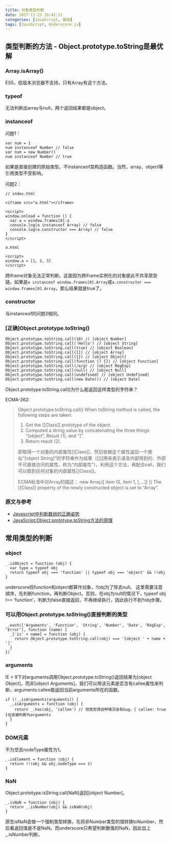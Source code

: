 ```yaml
---
title: 对象类型判断
date: 2017-11-23 15:41:11
categories: [JavaScript, 基础]
tags: [JavaScript, Underscore.js]
---
```


## 类型判断的方法 - Object.prototype.toString是最优解

### Array.isArray()

ES5，低版本浏览器不支持。只有Array有这个方法。

### typeof

无法判断出array与null，两个返回结果都是object。

### instanceof

问题1：

```
var num = 1
num instanceof Number // false
var num = new Number()
num instanceof Number // true
```

如果是直接创建的原始类型，不instanceof其构造函数。当然，array、object等引用类型不受影响。

<!-- more -->

问题2：

```
// index.html

<iframe src="a.html"></iframe>

<script>
window.onload = function () {
  var a = window.frames[0].a
  console.log(a instanceof Array) // false
  console.log(a.constructor === Array) // false
}
</script>
```


```
a.html

<script>
window.a = [1, 2, 3]
</script>
```

跨iframe对象无法正常判断。这是因为跨iframe实例化的对象彼此不共享原型链。如果是`a instanceof window.frames[0].Array`或`a.constructor === window.frames[0].Array`，那么结果就是true了。

### constructor

与instanceof的问题2相同。

### [正确]Object.prototype.toString()

```
Object.prototype.toString.call(10) // [object Number]
Object.prototype.toString.call('Hello') // [object String]
Object.prototype.toString.call(true) // [object Boolean]
Object.prototype.toString.call([]) // [object Array]
Object.prototype.toString.call({}) // [object Object]
Object.prototype.toString.call(function () {}) // [object Function]
Object.prototype.toString.call(/a/g) // [object RegExp]
Object.prototype.toString.call(null) // [object Null]
Object.prototype.toString.call(undefined) // [object Undefined]
Object.prototype.toString.call(new Date()) // [object Date]
```

Object.prototype.toString.call()为什么能返回这样类型的字符串？

ECMA-262:

> Object.prototype.toString.call() When toString method is called, the following steps are taken:
> 
> 1. Get the [[Class]] prototype of the object.
> 2. Computed a string value by concatenating the three things “[object”, Result (1), and “]”.
> 3. Return result (2).
>
> 即取得一个对象的内部属性[[Class]]，然后依据这个属性返回一个类似“[object String]”的字符串作为结果（[[]]用来表示语言内部用到的、外部不可直接访问的属性，称为“内部属性”）。利用这个方法，再配合call，我们可以取到任何对象的内部属性[[Class]]。
>
> ECMA标准中对Array的描述：
> new Array([ item 0[, item 1, [,…]] ])
> The [[Class]] property of the newly constructed object is set to “Array”.

### 原文与参考

- [Javascript中判断数组的正确姿势](http://www.cnblogs.com/zichi/p/5103842.html)
- [JavaScript:Object.prototype.toString方法的原理](http://www.cnblogs.com/ziyunfei/archive/2012/11/05/2754156.html)

## 常用类型的判断

### object

```
_.isObject = function (obj) {
  var type = typeof obj
  return typeof obj === 'function' || typeof obj === 'object' && !!obj
}
```

underscore将function和object都算作对象，!!obj为了除去null。
这里需要注意顺序，先判断function，再判断Object。否则，在obj为null的情况下，typeof obj !== ‘function’，判断为false直接返回，不再继续执行，因此执行不到!!obj步骤。

### 可以用Object.prototype.toString()直接判断的类型

```
_.each(['Arguments', 'Function', 'String', 'Number', 'Date', 'RegExp', 'Error'], function (name) {
  _['is' + name] = function (obj) {
    return Object.prototype.toString.call(obj) === '[object ' + name + ']'
  }
})
```

### arguments

IE < 9下对arguments调用Object.prototype.toString()返回结果为[object Object]，而非[object Arguments]，我们可以用该元素是否含有callee属性来判断，arguments.callee能返回当前arguments所在的函数。

```
if (!_.isArguments(arguments)) {
  _.isArguments = function (obj) {
    return _.has(obj, 'callee') // 但我觉得这种情况会有bug，{ callee: true }也会被判断为arguments
  }
}
```

### DOM元素

不为空且nodeType属性为1。

```
_.isElement = function (obj) {
  return !!(obj && obj.nodeType === 1)
}
```

### NaN

Object.prototype.isString.call(NaN)返回[object Number]。

```
_.isNaN = function (obj) {
  return _.isNumber(obj) && isNaN(obj)
}
```

原生isNaN会做一个强制类型转换，先将非Number类型的值转换toNumber，然后看返回值是不是NaN。而underscore只希望判断数值的NaN，因此加上_.isNumber判断。

